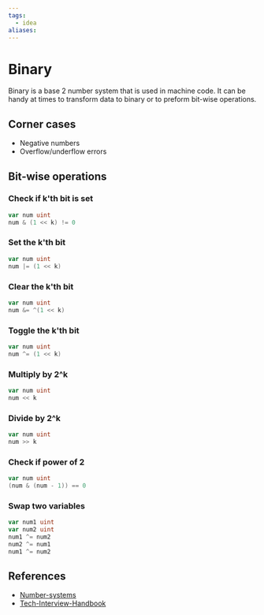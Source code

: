 ```yaml
---
tags:
  - idea
aliases:
---
```


# Binary

Binary is a base 2 number system that is used in machine code. It can be handy at times to transform data to binary or to preform bit-wise operations.

## Corner cases

- Negative numbers
- Overflow/underflow errors

## Bit-wise operations

### Check if k'th bit is set

```go
var num uint
num & (1 << k) != 0
```

### Set the k'th bit

```go
var num uint
num |= (1 << k)
```

### Clear the k'th bit

```go
var num uint
num &= ^(1 << k)
```

### Toggle the k'th bit

```go
var num uint
num ^= (1 << k)
```

### Multiply by 2^k

```go
var num uint
num << k
```

### Divide by 2^k

```go
var num uint
num >> k
```

### Check if power of 2

```go
var num uint
(num & (num - 1)) == 0
```

### Swap two variables

```go
var num1 uint
var num2 uint
num1 ^= num2
num2 ^= num1
num1 ^= num2
```

## References

- [Number-systems](Number-systems.md)
- [Tech-Interview-Handbook](Tech-Interview-Handbook.md)
